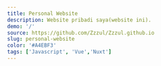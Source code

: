 ```yaml
---
title: Personal Website
description: Website pribadi saya(website ini).
demo: '/'
source: https://github.com/Zzzul/Zzzul.github.io
slug: personal-website
color: '#A4EBF3'
tags: ['Javascript', 'Vue','Nuxt']
---
```

